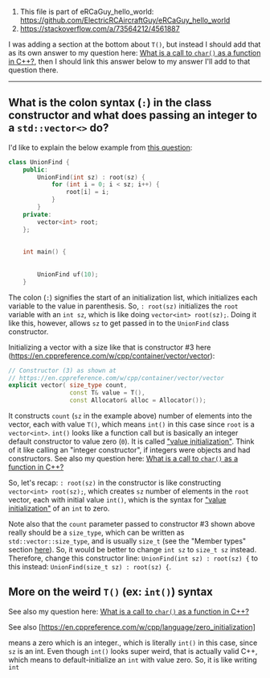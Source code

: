 1. This file is part of eRCaGuy_hello_world: https://github.com/ElectricRCAircraftGuy/eRCaGuy_hello_world  
1. https://stackoverflow.com/a/73564212/4561887

I was adding a section at the bottom about `T()`, but instead I should add that as its own answer to my question here: [What is a call to `char()` as a function in C++?](https://stackoverflow.com/q/72367123/4561887), then I should link this answer below to my answer I'll add to that question there.

---


## What is the colon syntax (`:`) in the class constructor and what does passing an integer to a `std::vector<>` do?

I'd like to explain the below example from [this question](https://stackoverflow.com/q/73563851/4561887):

```cpp
class UnionFind {
    public:
        UnionFind(int sz) : root(sz) {
            for (int i = 0; i < sz; i++) {
                root[i] = i;
            }
        }
    private:
        vector<int> root;
    };
    
    
    int main() {
        
       
        UnionFind uf(10);
    }
```

The colon (`:`) signifies the start of an initialization list, which initializes each variable to the value in parenthesis. So, `: root(sz)` initializes the `root` variable with an `int sz`, which is like doing `vector<int> root(sz);`. Doing it like this, however, allows `sz` to get passed in to the `UnionFind` class constructor.

Initializing a vector with a size like that is constructor #3 here (https://en.cppreference.com/w/cpp/container/vector/vector):

```cpp
// Constructor (3) as shown at
// https://en.cppreference.com/w/cpp/container/vector/vector
explicit vector( size_type count,
                 const T& value = T(),
                 const Allocator& alloc = Allocator());
```

It constructs `count` (`sz` in the example above) number of elements into the vector, each with value `T()`, which means `int()` in this case since `root` is a `vector<int>`. `int()` looks like a function call but is basically an integer default constructor to value zero (`0`). It is called ["value initialization"](https://en.cppreference.com/w/cpp/language/value_initialization). Think of it like calling an "integer constructor", if integers were objects and had constructors. See also my question here: [What is a call to `char()` as a function in C++?](https://stackoverflow.com/q/72367123/4561887)

So, let's recap: `: root(sz)` in the constructor is like constructing `vector<int> root(sz);`, which creates `sz` number of elements in the `root` vector, each with initial value `int()`, which is the syntax for ["value initialization"](https://en.cppreference.com/w/cpp/language/value_initialization) of an `int` to zero. 

Note also that the `count` parameter passed to constructor #3 shown above really should be a `size_type`, which can be written as `std::vector::size_type`, and is usually `size_t` (see the "Member types" section [here](https://en.cppreference.com/w/cpp/container/vector)). So, it would be better to change `int sz` to `size_t sz` instead. Therefore, change this constructor line: `UnionFind(int sz) : root(sz) {` to this instead: `UnionFind(size_t sz) : root(sz) {`.


## More on the weird `T()` (ex: `int()`) syntax

See also my question here: [What is a call to `char()` as a function in C++?](https://stackoverflow.com/q/72367123/4561887)

See also [https://en.cppreference.com/w/cpp/language/zero_initialization]


means a zero which is an integer., which is literally `int()` in this case, since `sz` is an int. Even though `int()` looks super weird, that is actually valid C++, which means to default-initialize an `int` with value zero. So, it is like writing `int `
